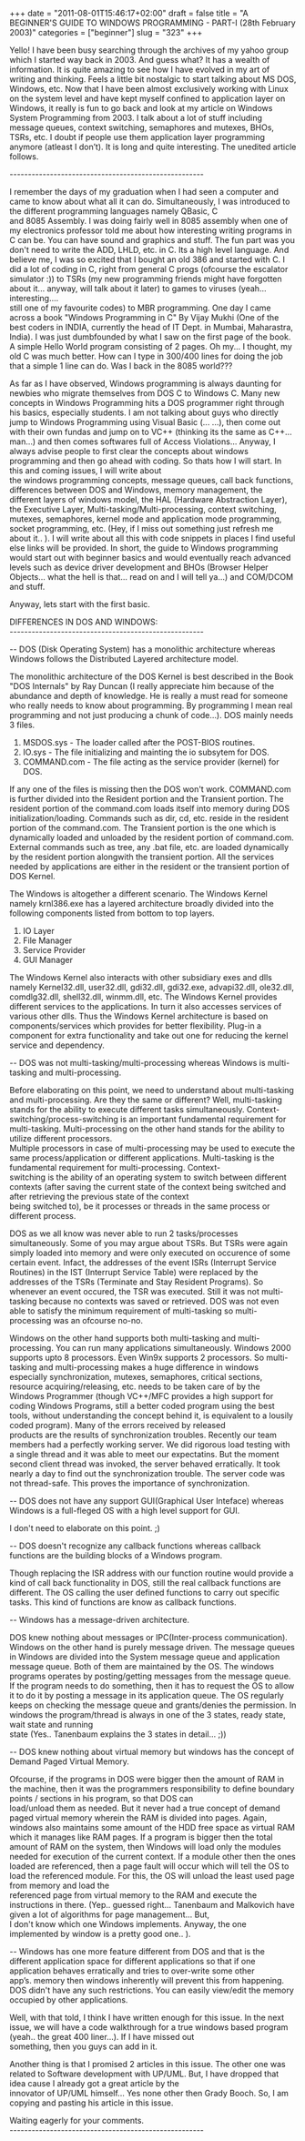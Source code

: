 +++
date = "2011-08-01T15:46:17+02:00"
draft = false
title = "A BEGINNER'S GUIDE TO WINDOWS PROGRAMMING - PART-I (28th February 2003)"
categories = ["beginner"]
slug = "323"
+++

Yello! I have been busy searching through the archives of my yahoo group which I started way back in 2003. And guess what? It has a wealth of information. It is quite amazing to see how I have evolved in my art of writing and thinking. Feels a little bit nostalgic to start talking about MS DOS, Windows, etc. Now that I have been almost exclusively working with Linux on the system level and have kept myself confined to application layer on Windows, it really is fun to go back and look at my article on Windows System Programming from 2003. I talk about a lot of stuff including message queues, context switching, semaphores and mutexes, BHOs, TSRs, etc. I doubt if people use them application layer programming anymore (atleast I don’t). It is long and quite interesting. The unedited article follows.

\-----------------------------------------------------

I remember the days of my graduation when I had seen a computer and came to know about what all it can do. Simultaneously, I was introduced to the different programming languages namely QBasic, C  
and 8085 Assembly. I was doing fairly well in 8085 assembly when one of my electronics professor told me about how interesting writing programs in C can be. You can have sound and graphics and stuff. The fun part was you don't need to write the ADD, LHLD, etc. in C. Its a high level language. And believe me, I was so excited that I bought an old 386 and started with C. I did a lot of coding in C, right from general C progs (ofcourse the escalator simulator :)) to TSRs (my new programming friends might have forgotten about it... anyway, will talk about it later) to games to viruses (yeah... interesting....  
still one of my favourite codes) to MBR programming. One day I came across a book "Windows Programming in C" By Vijay Mukhi (One of the best coders in INDIA, currently the head of IT Dept. in Mumbai, Maharastra, India). I was just dumbfounded by what I saw on the first page of the book. A simple Hello World program consisting of 2 pages. Oh my... I thought, my old C was much better. How can I type in 300/400 lines for doing the job that a simple 1 line can do. Was I back in the 8085 world???

As far as I have observed, Windows programming is always daunting for newbies who migrate themselves from DOS C to Windows C. Many new concepts in Windows Programming hits a DOS programmer right through his basics, especially students. I am not talking about guys who directly jump to Windows Programming using Visual Basic (... ...), then come out with their own fundas and jump on to VC++ (thinking its the same as C++... man...) and then comes softwares full of Access Violations... Anyway, I always advise people to first clear the concepts about windows programming and then go ahead with coding. So thats how I will start. In this and coming issues, I will write about  
the windows programming concepts, message queues, call back functions, differences between DOS and Windows, memory management, the different layers of windows model, the HAL (Hardware Abstraction Layer), the Executive Layer, Multi-tasking/Multi-processing, context switching, mutexes, semaphores, kernel mode and application mode programming, socket programming, etc. (Hey, if I miss out something just refresh me about it.. ). I will write about all this with code snippets in places I find useful else links will be provided. In short, the guide to Windows programming would start out with beginner basics and would eventually reach advanced levels such as device driver development and BHOs (Browser Helper Objects... what the hell is that... read on and I will tell ya...) and COM/DCOM and stuff.

Anyway, lets start with the first basic.

DIFFERENCES IN DOS AND WINDOWS:  
\-----------------------------------------------------

\-- DOS (Disk Operating System) has a monolithic architecture whereas Windows follows the Distributed Layered architecture model.

The monolithic architecture of the DOS Kernel is best described in the Book "DOS Internals" by Ray Duncan (I really appreciate him because of the abundance and depth of knowledge. He is really a must read for someone who really needs to know about programming. By programming I mean real programming and not just producing a chunk of code...). DOS mainly needs 3 files.  
1) MSDOS.sys - The loader called after the POST-BIOS routines.  
2) IO.sys - The file initializing and mainting the io subsytem for DOS.  
3) COMMAND.com - The file acting as the service provider (kernel) for DOS.

If any one of the files is missing then the DOS won't work. COMMAND.com is further divided into the Resident portion and the Transient portion. The resident portion of the command.com loads itself into memory during DOS initialization/loading. Commands such as dir, cd, etc. reside in the resident portion of the command.com. The Transient portion is the one which is dynamically loaded and unloaded by the resident portion of command.com. External commands such as tree, any .bat file, etc. are loaded dynamically by the resident portion alongwith the transient portion. All the services needed by applications are either in the resident or the transient portion of DOS Kernel.

The Windows is altogether a different scenario. The Windows Kernel namely krnl386.exe has a layered architecture broadly divided into the following components listed from bottom to top layers.  
1) IO Layer  
2) File Manager  
3) Service Provider  
4) GUI Manager

The Windows Kernel also interacts with other subsidiary exes and dlls namely Kernel32.dll, user32.dll, gdi32.dll, gdi32.exe, advapi32.dll, ole32.dll, comdlg32.dll, shell32.dll, winmm.dll, etc. The Windows Kernel provides different services to the applications. In turn it also accesses services of various other dlls. Thus the Windows Kernel architecture is based on components/services which provides for better flexibility. Plug-in a component for extra functionality and take out one for reducing the kernel service and dependency.

\-- DOS was not multi-tasking/multi-processing whereas Windows is multi-tasking and multi-processing.

Before elaborating on this point, we need to understand about multi-tasking and multi-processing. Are they the same or different? Well, multi-tasking stands for the ability to execute different tasks simultaneously. Context-switching/process-switching is an important fundamental requirement for multi-tasking. Multi-processing on the other hand stands for the ability to utilize different processors.  
Multiple processors in case of multi-processing may be used to execute the same process/application or different applications. Multi-tasking is the fundamental requirement for multi-processing. Context-  
switching is the ability of an operating system to switch between different contexts (after saving the current state of the context being switched and after retrieving the previous state of the context  
being switched to), be it processes or threads in the same process or different process.

DOS as we all know was never able to run 2 tasks/processes simultaneously. Some of you may argue about TSRs. But TSRs were again simply loaded into memory and were only executed on occurence of some certain event. Infact, the addresses of the event ISRs (Interrupt Service Routines) in the IST (Interrupt Service Table) were replaced by the addresses of the TSRs (Terminate and Stay Resident Programs). So whenever an event occured, the TSR was executed. Still it was not multi-tasking because no contexts was saved or retrieved. DOS was not even able to satisfy the minimum requirement of multi-tasking so multi-processing was an ofcourse no-no.

Windows on the other hand supports both multi-tasking and multi-processing. You can run many applications simultaneously. Windows 2000 supports upto 8 processors. Even Win9x supports 2 processors. So multi-tasking and multi-processing makes a huge difference in windows especially synchronization, mutexes, semaphores, critical sections, resource acquiring/releasing, etc. needs to be taken care of by the Windows Programmer (though VC++/MFC provides a high support for coding Windows Programs, still a better coded program using the best tools, without understanding the concept behind it, is equivalent to a lousily coded program). Many of the errors received by released  
products are the results of synchronization troubles. Recently our team members had a perfectly working server. We did rigorous load testing with a single thread and it was able to meet our expectatins. But the moment second client thread was invoked, the server behaved erratically. It took nearly a day to find out the synchronization trouble. The server code was not thread-safe. This proves the importance of synchronization.

\-- DOS does not have any support GUI(Graphical User Inteface) whereas Windows is a full-fleged OS with a high level support for GUI.

I don't need to elaborate on this point. ;)

\-- DOS doesn't recognize any callback functions whereas callback functions are the building blocks of a Windows program.

Though replacing the ISR address with our function routine would provide a kind of call back functionality in DOS, still the real callback functions are different. The OS calling the user defined functions to carry out specific tasks. This kind of functions are know as callback functions.

\-- Windows has a message-driven architecture.

DOS knew nothing about messages or IPC(Inter-process communication). Windows on the other hand is purely message driven. The message queues in Windows are divided into the System message queue and application message queue. Both of them are maintained by the OS. The windows programs operates by posting/getting messages from the message queue. If the program needs to do something, then it has to request the OS to allow it to do it by posting a message in its application queue. The OS regularly keeps on checking the message queue and grants/denies the permission. In windows the program/thread is always in one of the 3 states, ready state, wait state and running  
state (Yes.. Tanenbaum explains the 3 states in detail... ;))

\-- DOS knew nothing about virtual memory but windows has the concept of Demand Paged Virtual Memory.

Ofcourse, if the programs in DOS were bigger then the amount of RAM in the machine, then it was the programmers responsibility to define boundary points / sections in his program, so that DOS can  
load/unload them as needed. But it never had a true concept of demand paged virtual memory wherein the RAM is divided into pages. Again, windows also maintains some amount of the HDD free space as virtual RAM which it manages like RAM pages. If a program is bigger then the total amount of RAM on the system, then Windows will load only the modules needed for execution of the current context. If a module other then the ones loaded are referenced, then a page fault will occur which will tell the OS to load the referenced module. For this, the OS will unload the least used page from memory and load the  
referenced page from virtual memory to the RAM and execute the instructions in there. (Yep.. guessed right... Tanenbaum and Malkovich have given a lot of algorithms for page management... But,  
I don't know which one Windows implements. Anyway, the one implemented by window is a pretty good one.. ).

\-- Windows has one more feature different from DOS and that is the different application space for different applications so that if one application behaves erratically and tries to over-write some other  
app’s. memory then windows inherently will prevent this from happening. DOS didn't have any such restrictions. You can easily view/edit the memory occupied by other applications.

Well, with that told, I think I have written enough for this issue. In the next issue, we will have a code walkthrough for a true windows based program (yeah.. the great 400 liner...). If I have missed out  
something, then you guys can add in it.

Another thing is that I promised 2 articles in this issue. The other one was related to Software development with UP/UML. But, I have dropped that idea cause I already got a great article by the  
innovator of UP/UML himself... Yes none other then Grady Booch. So, I am copying and pasting his article in this issue.

Waiting eagerly for your comments.  
\-----------------------------------------------------
